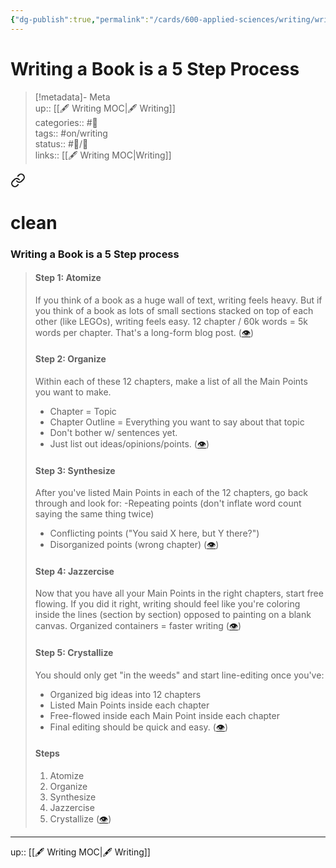 ```yaml
---
{"dg-publish":true,"permalink":"/cards/600-applied-sciences/writing/writing-a-book-is-a-5-step-process/","title":"Writing a Book is a 5 Step Process","tags":["📝","📝/🌿","on/writing"]}
---
```



# Writing a Book is a 5 Step Process
 > [!metadata]- Meta  
> up:: [[🖋 Writing MOC\|🖋 Writing]]  
> categories:: #📝  
> tags:: #on/writing  
> status:: #📝/🌿  
> links:: [[🖋 Writing MOC\|Writing]]


<div class="transclusion internal-embed is-loaded"><a class="markdown-embed-link" href="/sources/articles/in-2021-i-published-4-books-by-nicolas-cole/#writing-a-book-is-a-5-step-process" aria-label="Open link"><svg xmlns="http://www.w3.org/2000/svg" width="24" height="24" viewBox="0 0 24 24" fill="none" stroke="currentColor" stroke-width="2" stroke-linecap="round" stroke-linejoin="round" class="svg-icon lucide-link"><path d="M10 13a5 5 0 0 0 7.54.54l3-3a5 5 0 0 0-7.07-7.07l-1.72 1.71"></path><path d="M14 11a5 5 0 0 0-7.54-.54l-3 3a5 5 0 0 0 7.07 7.07l1.71-1.71"></path></svg></a><div class="markdown-embed">

<div class="markdown-embed-title">

# clean

</div>


### Writing a Book is a 5 Step process

> #### Step 1: Atomize
> If you think of a book as a huge wall of text, writing feels heavy.
> But if you think of a book as lots of small sections stacked on top of each other (like LEGOs), writing feels easy.
> 12 chapter / 60k words = 5k words per chapter.
> That's a long-form blog post. ([👁](https://read.readwise.io/read/01gk5a5jgf2wx9t02047bav1e8))
> 
> #### Step 2: Organize
> Within each of these 12 chapters, make a list of all the Main Points you want to make.
> - Chapter = Topic 
> - Chapter Outline = Everything you want to say about that topic
> - Don't bother w/ sentences yet.
> - Just list out ideas/opinions/points. ([👁](https://read.readwise.io/read/01gk5a5q1rfv4ayhz25dw2at2d))
> 
> #### Step 3: Synthesize
> After you've listed Main Points in each of the 12 chapters, go back through and look for:
> -Repeating points (don't inflate word count saying the same thing twice)  
> - Conflicting points ("You said X here, but Y there?") 
> - Disorganized points (wrong chapter) ([👁](https://read.readwise.io/read/01gk5a5t467xmde87xbbmee3jb))
> 
> #### Step 4: Jazzercise
>   Now that you have all your Main Points in the right chapters, start free flowing.
>   If you did it right, writing should feel like you're coloring inside the lines (section by section) opposed to painting on a blank canvas.
>   Organized containers = faster writing ([👁](https://read.readwise.io/read/01gk5a5xq791jvcb88999wt0n7))
> 
> #### Step 5: Crystallize
> You should only get "in the weeds" and start line-editing once you've:
> - Organized big ideas into 12 chapters
> - Listed Main Points inside each chapter 
> - Free-flowed inside each Main Point inside each chapter
> - Final editing should be quick and easy. ([👁](https://read.readwise.io/read/01gk5a61eh8q784fam14w3hexq))
> #### Steps
> 1. Atomize
> 2. Organize
> 3. Synthesize
> 4. Jazzercise 
> 5. Crystallize ([👁](https://read.readwise.io/read/01gk5a6ec36n72fg4ng5aqfbwg))


</div></div>


---
up:: [[🖋 Writing MOC\|🖋 Writing]]